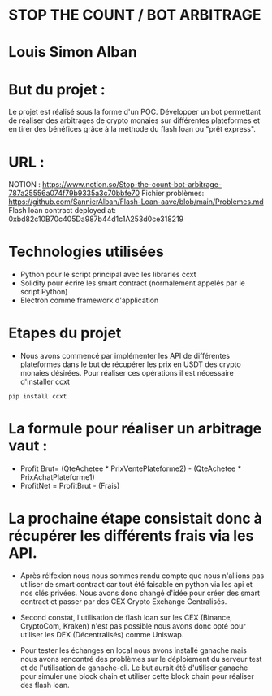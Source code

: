                                     
#   STOP THE COUNT / BOT ARBITRAGE   
#        Louis Simon Alban           

#  But du projet : 
Le projet est réalisé sous la forme d'un POC.
Développer un bot permettant de réaliser des arbitrages de crypto monaies
sur différentes plateformes et en tirer des bénéfices grâce à la méthode
du flash loan ou "prêt express". 

# URL :
NOTION : https://www.notion.so/Stop-the-count-bot-arbitrage-787a25556a074f79b9335a3c70bbfe70
Fichier problèmes: https://github.com/SannierAlban/Flash-Loan-aave/blob/main/Problemes.md
Flash loan contract deployed at: 0xbd82c10B70c405Da987b44d1c1A253d0ce318219

# Technologies utilisées

- Python pour le script principal avec les libraries ccxt
- Solidity pour écrire les smart contract (normalement appelés par le script Python)
- Electron comme framework d'application 

# Etapes du projet

- Nous avons commencé par implémenter les API de différentes plateformes 
dans le but de récupérer les prix en USDT des crypto monaies désirées.
Pour réaliser ces opérations il est nécessaire d'installer ccxt

```pip install ccxt``` 

# La formule pour réaliser un arbitrage vaut :  
- Profit Brut= (QteAchetee * PrixVentePlateforme2) - (QteAchetee * PrixAchatPlateforme1)
- ProfitNet = ProfitBrut - (Frais)

# La prochaine étape consistait donc à récupérer les différents frais via les API.

- Après rélfexion nous nous sommes rendu compte que nous n'allions pas utiliser de
  smart contract car tout été faisable en python via les api et nos clés privées.
  Nous avons donc changé d'idée pour créer des smart contract et passer par des CEX Crypto Exchange Centralisés.

- Second constat, l'utilisation de flash loan sur les CEX (Binance, CryptoCom, Kraken) n'est pas possible nous avons donc opté pour utiliser les DEX (Décentralisés) comme Uniswap.

- Pour tester les échanges en local nous avons installé ganache mais nous avons rencontré des problèmes sur le déploiement
  du serveur test et de l'utilisation de ganache-cli. Le but aurait été d'utiliser ganache pour simuler une block chain
  et utiliser cette block chain pour réaliser des flash loan. 







